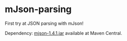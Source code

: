 # mJson-parsing
First try at JSON parsing with mJson!

Dependency: [mjson-1.4.1.jar](https://search.maven.org/artifact/org.sharegov/mjson/1.4.1/bundle) available at Maven Central.
